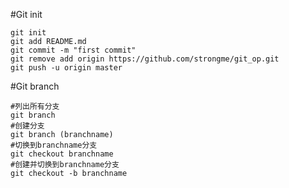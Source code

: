 #Git init
``` shell
git init
git add README.md
git commit -m "first commit"
git remove add origin https://github.com/strongme/git_op.git
git push -u origin master
```

#Git branch
``` shell
#列出所有分支
git branch
#创建分支
git branch (branchname)
#切换到branchname分支
git checkout branchname
#创建并切换到branchname分支
git checkout -b branchname
```